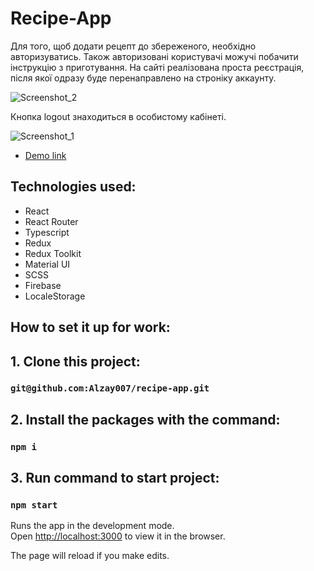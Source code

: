 # Recipe-App

Для того, щоб додати рецепт до збереженого, необхідно авторизуватись.
Також авторизовані користувачі можучі побачити інструкцію  з приготування.
На сайті реалізована проста реєстрація, після якої одразу буде перенаправлено на строніку аккаунту.

![Screenshot_2](https://user-images.githubusercontent.com/108741138/227776909-11b8c4fe-97c8-4161-b4b8-e0763384a4b2.png)

Кнопка logout знаходиться в особистому кабінеті.

![Screenshot_1](https://github.com/Alzay007/recipe-app/assets/108741138/52d3474f-fb7c-40d4-bcdf-160ed8610598)


- [Demo link](https://main--tangerine-yeot-1c93f0.netlify.app/)


## Technologies used:

- React
- React Router
- Typescript
- Redux
- Redux Toolkit
- Material UI
- SCSS
- Firebase
- LocaleStorage

## How to set it up for work:

## 1. Clone this project:

### `git@github.com:Alzay007/recipe-app.git`

## 2. Install the packages with the command:

### `npm i`

## 3. Run command to start project:

### `npm start`

Runs the app in the development mode.\
Open [http://localhost:3000](http://localhost:3000) to view it in the browser.

The page will reload if you make edits.
